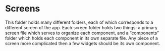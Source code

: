 # Screens
This folder holds many different folders, each of which corresponds to a different screen of the app. Each screen folder holds two things: a primary screen file which serves to organize each component, and a “components” folder which holds each component in its own separate file. Any piece of a screen more complicated then a few widgets should be its own component.
